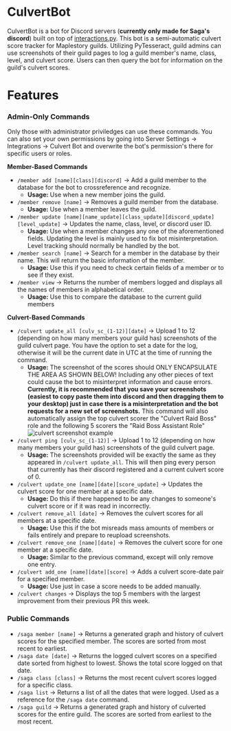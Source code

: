 # CulvertBot
CulvertBot is a bot for Discord servers (__currently only made for Saga's discord__) built on top of [interactions.py](https://interactions-py.github.io/interactions.py/). This bot is a semi-automatic culvert score tracker for Maplestory guilds. Utilizing PyTesseract, guild admins can use screenshots of their guild pages to log a guild member's name, class, level, and culvert score. Users can then query the bot for information on the guild's culvert scores.

# Features

### Admin-Only Commands
Only those with administrator priviledges can use these commands. You can also set your own permissions by going into Server Settings -> Integrations -> Culvert Bot and overwrite the bot's permission's there for specific users or roles.

__Member-Based Commands__

* `/member add [name][class][discord]` -> Add a guild member to the database for the bot to crossreference and recognize.
    * __Usage:__ Use when a new member joins the guild.
* `/member remove [name]` -> Removes a guild member from the database.
    * __Usage:__ Use when a member leaves the guild.
* `/member update [name][name_update][class_update][discord_update][level_update]` -> Updates the name, class, level, or discord user ID.
    * __Usage:__ Use when a member changes any one of the aforementioned fields. Updating the level is mainly used to fix bot misinterpretation. Level tracking should normally be handled by the bot.
* `/member search [name]` -> Search for a member in the database by their name. This will return the basic information of the member.
    * __Usage:__ Use this if you need to check certain fields of a member or to see if they exist.
* `/member view` -> Returns the number of members logged and displays all the names of members in alphabetical order.
    * __Usage:__ Use this to compare the database to the current guild members

__Culvert-Based Commands__

* `/culvert update_all [culv_sc_(1-12)][date]` -> Upload 1 to 12 (depending on how many members your guild has) screenshots of the guild culvert page. You have the option to set a date for the log, otherwise it will be the current date in UTC at the time of running the command.
    * __Usage:__ The screenshot of the scores should ONLY ENCAPSULATE THE AREA AS SHOWN BELOW! Including any other pieces of text could cause the bot to misinterpret information and cause errors. __Currently, it is recommended that you save your screenshots (easiest to copy paste them into discord and then dragging them to your desktop) just in case there is a misinterpretation and the bot requests for a new set of screenshots.__ This command will also automatically assign the top culvert scorer the "Culvert Raid Boss" role and the following 5 scorers the "Raid Boss Assistant Role"
        ![culvert screenshot example](https://i.imgur.com/7OdK6Ko.png)
* `/culvert ping [culv_sc_(1-12)]` -> Upload 1 to 12 (depending on how many members your guild has) screenshots of the guild culvert page.
    * __Usage:__ The screenshots provided will be exactly the same as they appeared in `/culvert update_all`. This will then ping every person that currently has their discord registered and a current culvert score of 0.
* `/culvert update_one [name][date][score_update]` -> Updates the culvert score for one member at a specific date.
    * __Usage:__ Do this if there happened to be any changes to someone's culvert score or if it was read in incorrectly.
* `/culvert remove_all [date]` -> Removes the culvert scores for all members at a specific date.
    * __Usage:__ Use this if the bot misreads mass amounts of members or fails entirely and prepare to reupload screenshots.
* `/culvert remove_one [name][date]` -> Removes the culvert score for one member at a specific date.
    * __Usage:__ Similar to the previous command, except will only remove one entry.
* `/culvert add_one [name][date][score]` -> Adds a culvert score-date pair for a specified member.
    * __Usage:__ Use just in case a score needs to be added manually.
* `/culvert changes` -> Displays the top 5 members with the largest improvement from their previous PR this week.

### Public Commands
* `/saga member [name]` -> Returns a generated graph and history of culvert scores for the specified member. The scores are sorted from most recent to earliest.
* `/saga date [date]` -> Returns the logged culvert scores on a specified date sorted from highest to lowest. Shows the total score logged on that date.
* `/saga class [class]` -> Returns the most recent culvert scores logged for a specific class.
* `/saga list` -> Returns a list of all the dates that were logged. Used as a reference for the `/saga date` command.
* `/saga guild` -> Returns a generated graph and history of culverted scores for the entire guild. The scores are sorted from earliest to the most recent.